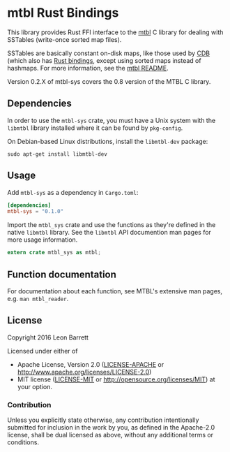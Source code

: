 # mtbl Rust Bindings

This library provides Rust FFI interface to the
[mtbl](https://github.com/farsightsec/mtbl) C library for dealing with
SSTables (write-once sorted map files).

SSTables are basically constant on-disk maps, like those used by
[CDB](http://www.corpit.ru/mjt/tinycdb.html) (which also has [Rust
bindings](https://github.com/andrew-d/tinycdb-rs), except using sorted maps
instead of hashmaps. For more information, see the [mtbl
README](https://github.com/farsightsec/mtbl).

Version 0.2.X of mtbl-sys covers the 0.8 version of the MTBL C library.

## Dependencies

In order to use the `mtbl-sys` crate, you must have a Unix system with the
`libmtbl` library installed where it can be found by `pkg-config`.

On Debian-based Linux distributions, install the `libmtbl-dev` package:

```
sudo apt-get install libmtbl-dev
```

## Usage

Add `mtbl-sys` as a dependency in `Cargo.toml`:

```toml
[dependencies]
mtbl-sys = "0.1.0"
```

Import the `mtbl_sys` crate and use the functions as they're defined in the
native `libmtbl` library. See the `libmtbl` API documention man pages for
more usage information.

```rust
extern crate mtbl_sys as mtbl;
```

## Function documentation

For documentation about each function, see MTBL's extensive man pages, e.g.
`man mtbl_reader`.

## License

Copyright 2016 Leon Barrett

Licensed under either of
 * Apache License, Version 2.0 ([LICENSE-APACHE](LICENSE-APACHE) or http://www.apache.org/licenses/LICENSE-2.0)
 * MIT license ([LICENSE-MIT](LICENSE-MIT) or http://opensource.org/licenses/MIT)
at your option.

### Contribution

Unless you explicitly state otherwise, any contribution intentionally submitted
for inclusion in the work by you, as defined in the Apache-2.0 license, shall be dual licensed as above, without any
additional terms or conditions.

